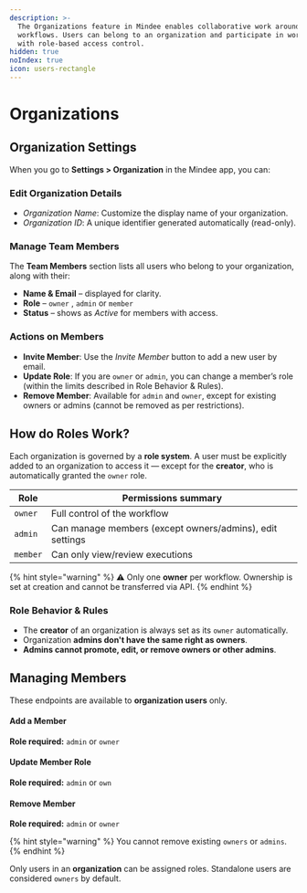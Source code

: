 ```yaml
---
description: >-
  The Organizations feature in Mindee enables collaborative work around
  workflows. Users can belong to an organization and participate in workflows
  with role-based access control.
hidden: true
noIndex: true
icon: users-rectangle
---
```


# Organizations

## Organization Settings

When you go to **Settings > Organization** in the Mindee app, you can:

### **Edit Organization Details**

* _Organization Name_: Customize the display name of your organization.
* _Organization ID_: A unique identifier generated automatically (read-only).

### **Manage Team Members**

The **Team Members** section lists all users who belong to your organization, along with their:

* **Name & Email** – displayed for clarity.
* **Role** – `owner` , `admin` or `member`
* **Status** – shows as _Active_ for members with access.

### **Actions on Members**

* **Invite Member**: Use the _Invite Member_ button to add a new user by email.
* **Update Role**: If you are `owner` or `admin`, you can change a member’s role (within the limits described in Role Behavior & Rules).
* **Remove Member**: Available for `admin` and `owner`, except for existing owners or admins (cannot be removed as per restrictions).

## How do Roles Work?

Each organization is governed by a **role system**. A user must be explicitly added to an organization to access it — except for the **creator**, who is automatically granted the `owner` role.

| Role     | Permissions summary                                      |
| -------- | -------------------------------------------------------- |
| `owner`  | Full control of the workflow                             |
| `admin`  | Can manage members (except owners/admins), edit settings |
| `member` | Can only view/review executions                          |

{% hint style="warning" %}
⚠️ Only one **owner** per workflow. Ownership is set at creation and cannot be transferred via API.
{% endhint %}

### Role Behavior & Rules

* The **creator** of an organization is always set as its `owner` automatically.
* Organization **admins don't have the same right as owners**.
* **Admins cannot promote, edit, or remove owners or other admins**.

## Managing Members

These endpoints are available to **organization users** only.

#### Add a Member

**Role required:** `admin` or `owner`

#### Update Member Role

**Role required:** `admin` or `own`

#### Remove Member

**Role required:** `admin` or `owner`

{% hint style="warning" %}
You cannot remove existing `owners` or `admins`.
{% endhint %}

Only users in an **organization** can be assigned roles. Standalone users are considered `owners` by default.
